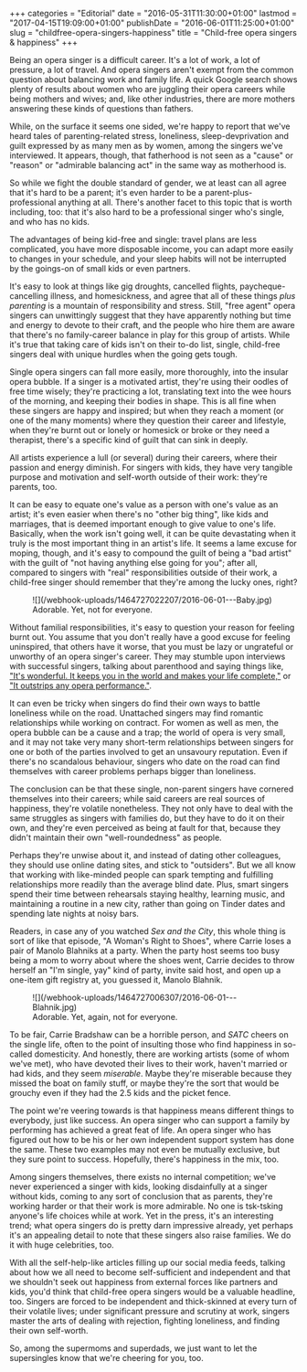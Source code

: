 +++
categories = "Editorial"
date = "2016-05-31T11:30:00+01:00"
lastmod = "2017-04-15T19:09:00+01:00"
publishDate = "2016-06-01T11:25:00+01:00"
slug = "childfree-opera-singers-happiness"
title = "Child-free opera singers &amp; happiness"
+++

Being an opera singer is a difficult career. It's a lot of work, a lot of pressure, a lot of travel. And opera singers aren't exempt from the common question about balancing work and family life. A quick Google search shows plenty of results about women who are juggling their opera careers while being mothers and wives; and, like other industries, there are more mothers answering these kinds of questions than fathers.

While, on the surface it seems one sided, we're happy to report that we've heard tales of parenting-related stress, loneliness, sleep-devprivation and guilt expressed by as many men as by women, among the singers we've interviewed. It appears, though, that fatherhood is not seen as a "cause" or "reason" or "admirable balancing act" in the same way as motherhood is.

So while we fight the double standard of gender, we at least can all agree that it's hard to be a parent; it's even harder to be a parent-plus-professional anything at all. There's another facet to this topic that is worth including, too: that it's also hard to be a professional singer who's single, and who has no kids.

The advantages of being kid-free and single: travel plans are less complicated, you have more disposable income, you can adapt more easily to changes in your schedule, and your sleep habits will not be interrupted by the goings-on of small kids or even partners.

It's easy to look at things like gig droughts, cancelled flights, paycheque-cancelling illness, and homesickness, and agree that all of these things *plus parenting* is a mountain of responsibility and stress. Still, "free agent" opera singers can unwittingly suggest that they have apparently nothing but time and energy to devote to their craft, and the people who hire them are aware that there's no family-career balance in play for this group of artists. While it's true that taking care of kids isn't on their to-do list, single, child-free singers deal with unique hurdles when the going gets tough.

Single opera singers can fall more easily, more thoroughly, into the insular opera bubble. If a singer is a motivated artist, they're using their oodles of free time wisely; they're practicing a lot, translating text into the wee hours of the morning, and keeping their bodies in shape. This is all fine when these singers are happy and inspired; but when they reach a moment (or one of the many moments) where they question their career and lifestyle, when they're burnt out or lonely or homesick or broke or they need a therapist, there's a specific kind of guilt that can sink in deeply.

All artists experience a lull (or several) during their careers, where their passion and energy diminish. For singers with kids, they have very tangible purpose and motivation and self-worth outside of their work: they're parents, too. 

It can be easy to equate one's value as a person with one's value as an artist; it's even easier when there's no "other big thing", like kids and marriages, that is deemed important enough to give value to one's life. Basically, when the work isn't going well, it can be quite devastating when it truly is the most important thing in an artist's life. It seems a lame excuse for moping, though, and it's easy to compound the guilt of being a "bad artist" with the guilt of "not having anything else going for you"; after all, compared to singers with "real" responsibilities outside of their work, a child-free singer should remember that they're among the lucky ones, right? 

<figure data-type="image">![](/webhook-uploads/1464727022207/2016-06-01---Baby.jpg)
<figcaption>Adorable. Yet, not for everyone.</figcaption>
</figure>

Without familial responsibilities, it's easy to question your reason for feeling burnt out. You assume that you don't really have a good excuse for feeling uninspired, that others have it worse, that you must be lazy or ungrateful or unworthy of an opera singer's career. They may stumble upon interviews with successful singers, talking about parenthood and saying things like, ["It's wonderful. It keeps you in the world and makes your life complete,"](http://www.latinospost.com/articles/14077/20130311/la-traviata-soprano-diana-damrau-motherhood-future-projects-singing-dream.htm) or ["It outstrips any opera performance."](http://www.theoperablog.com/diva-interrupted-opera-and-motherhood/). 

It can even be tricky when singers do find their own ways to battle loneliness while on the road. Unattached singers may find romantic relationships while working on contract. For women as well as men, the opera bubble can be a cause and a trap; the world of opera is very small, and it may not take very many short-term relationships between singers for one or both of the parties involved to get an unsavoury reputation. Even if there's no scandalous behaviour, singers who date on the road can find themselves with career problems perhaps bigger than loneliness. 

The conclusion can be that these single, non-parent singers have cornered themselves into their careers; while said careers are real sources of happiness, they're volatile nonetheless. They not only have to deal with the same struggles as singers with families do, but they have to do it on their own, and they're even perceived as being at fault for that, because they didn't maintain their own "well-roundedness" as people.

Perhaps they're unwise about it, and instead of dating other colleagues, they should use online dating sites, and stick to "outsiders". But we all know that working with like-minded people can spark tempting and fulfilling relationships more readily than the average blind date. Plus, smart singers spend their time between rehearsals staying healthy, learning music, and maintaining a routine in a new city, rather than going on Tinder dates and spending late nights at noisy bars.

Readers, in case any of you watched *Sex and the City*, this whole thing is sort of like that episode, "A Woman's Right to Shoes", where Carrie loses a pair of Manolo Blahniks at a party. When the party host seems too busy being a mom to worry about where the shoes went, Carrie decides to throw herself an "I'm single, yay" kind of party, invite said host, and open up a one-item gift registry at, you guessed it, Manolo Blahnik.

<figure data-type="image">![](/webhook-uploads/1464727006307/2016-06-01---Blahnik.jpg)
<figcaption>Adorable. Yet, again, not for everyone.</figcaption>
</figure>

To be fair, Carrie Bradshaw can be a horrible person, and *SATC* cheers on the single life, often to the point of insulting those who find happiness in so-called domesticity. And honestly, there are working artists (some of whom we've met), who have devoted their lives to their work, haven't married or had kids, and they seem *miserable*. Maybe they're miserable because they missed the boat on family stuff, or maybe they're the sort that would be grouchy even if they had the 2.5 kids and the picket fence.

The point we're veering towards is that happiness means different things to everybody, just like success. An opera singer who can support a family by performing has achieved a great feat of life. An opera singer who has figured out how to be his or her own independent support system has done the same. These two examples may not even be mutually exclusive, but they sure point to success. Hopefully, there's happiness in the mix, too.

Among singers themselves, there exists no internal competition; we've never experienced a singer with kids, looking disdainfully at a singer without kids, coming to any sort of conclusion that as parents, they're working harder or that their work is more admirable. No one is tsk-tsking anyone's life choices while at work. Yet in the press, it's an interesting trend; what opera singers do is pretty darn impressive already, yet perhaps it's an appealing detail to note that these singers also raise families. We do it with huge celebrities, too.

With all the self-help-like articles filling up our social media feeds, talking about how we all need to become self-sufficient and independent and that we shouldn't seek out happiness from external forces like partners and kids, you'd think that child-free opera singers would be a valuable headline, too. Singers are forced to be independent and thick-skinned at every turn of their volatile lives; under significant pressure and scrutiny at work, singers master the arts of dealing with rejection, fighting loneliness, and finding their own self-worth.

So, among the supermoms and superdads, we just want to let the supersingles know that we're cheering for you, too.
